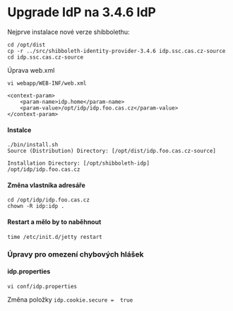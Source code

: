 # Upgrade IdP na 3.4.6 IdP

Nejprve instalace nové verze shibbolethu:

```
cd /opt/dist
cp -r ../src/shibboleth-identity-provider-3.4.6 idp.ssc.cas.cz-source
cd idp.ssc.cas.cz-source
```
Úprava web.xml
```
vi webapp/WEB-INF/web.xml
```
```
<context-param>
    <param-name>idp.home</param-name>
    <param-value>/opt/idp/idp.foo.cas.cz</param-value>
</context-param>
```
#### Instalce
```
./bin/install.sh
Source (Distribution) Directory: [/opt/dist/idp.foo.cas.cz-source]
 
Installation Directory: [/opt/shibboleth-idp]
/opt/idp/idp.foo.cas.cz
```
#### Změna vlastníka adresáře
```
cd /opt/idp/idp.foo.cas.cz
chown -R idp:idp .
```
#### Restart a mělo by to naběhnout
```
time /etc/init.d/jetty restart
```

### Úpravy pro omezení chybových hlášek
#### idp.properties
```
vi conf/idp.properties
```
Změna položky `idp.cookie.secure =  true`

